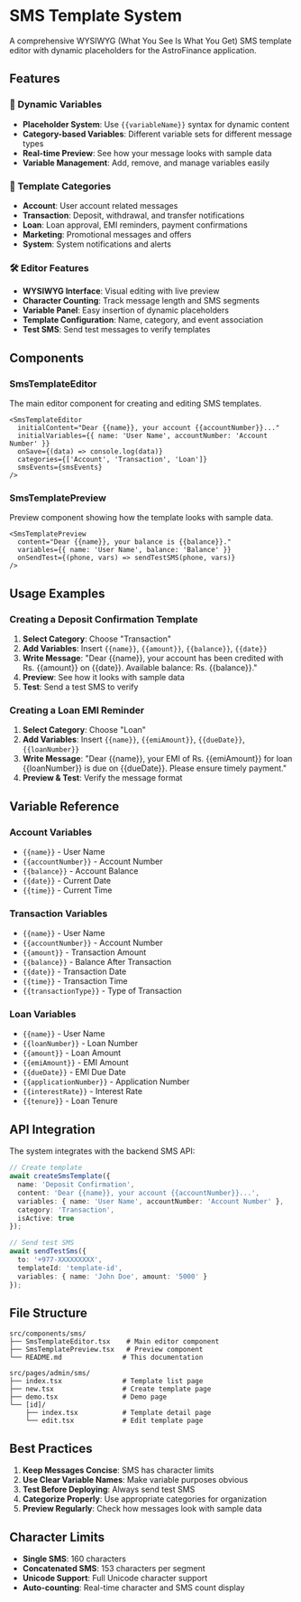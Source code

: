# SMS Template System

A comprehensive WYSIWYG (What You See Is What You Get) SMS template editor with dynamic placeholders for the AstroFinance application.

## Features

### 🎯 Dynamic Variables
- **Placeholder System**: Use `{{variableName}}` syntax for dynamic content
- **Category-based Variables**: Different variable sets for different message types
- **Real-time Preview**: See how your message looks with sample data
- **Variable Management**: Add, remove, and manage variables easily

### 📱 Template Categories
- **Account**: User account related messages
- **Transaction**: Deposit, withdrawal, and transfer notifications
- **Loan**: Loan approval, EMI reminders, payment confirmations
- **Marketing**: Promotional messages and offers
- **System**: System notifications and alerts

### 🛠️ Editor Features
- **WYSIWYG Interface**: Visual editing with live preview
- **Character Counting**: Track message length and SMS segments
- **Variable Panel**: Easy insertion of dynamic placeholders
- **Template Configuration**: Name, category, and event association
- **Test SMS**: Send test messages to verify templates

## Components

### SmsTemplateEditor
The main editor component for creating and editing SMS templates.

```tsx
<SmsTemplateEditor
  initialContent="Dear {{name}}, your account {{accountNumber}}..."
  initialVariables={{ name: 'User Name', accountNumber: 'Account Number' }}
  onSave={(data) => console.log(data)}
  categories={['Account', 'Transaction', 'Loan']}
  smsEvents={smsEvents}
/>
```

### SmsTemplatePreview
Preview component showing how the template looks with sample data.

```tsx
<SmsTemplatePreview
  content="Dear {{name}}, your balance is {{balance}}."
  variables={{ name: 'User Name', balance: 'Balance' }}
  onSendTest={(phone, vars) => sendTestSMS(phone, vars)}
/>
```

## Usage Examples

### Creating a Deposit Confirmation Template

1. **Select Category**: Choose "Transaction"
2. **Add Variables**: Insert `{{name}}`, `{{amount}}`, `{{balance}}`, `{{date}}`
3. **Write Message**: "Dear {{name}}, your account has been credited with Rs. {{amount}} on {{date}}. Available balance: Rs. {{balance}}."
4. **Preview**: See how it looks with sample data
5. **Test**: Send a test SMS to verify

### Creating a Loan EMI Reminder

1. **Select Category**: Choose "Loan"
2. **Add Variables**: Insert `{{name}}`, `{{emiAmount}}`, `{{dueDate}}`, `{{loanNumber}}`
3. **Write Message**: "Dear {{name}}, your EMI of Rs. {{emiAmount}} for loan {{loanNumber}} is due on {{dueDate}}. Please ensure timely payment."
4. **Preview & Test**: Verify the message format

## Variable Reference

### Account Variables
- `{{name}}` - User Name
- `{{accountNumber}}` - Account Number
- `{{balance}}` - Account Balance
- `{{date}}` - Current Date
- `{{time}}` - Current Time

### Transaction Variables
- `{{name}}` - User Name
- `{{accountNumber}}` - Account Number
- `{{amount}}` - Transaction Amount
- `{{balance}}` - Balance After Transaction
- `{{date}}` - Transaction Date
- `{{time}}` - Transaction Time
- `{{transactionType}}` - Type of Transaction

### Loan Variables
- `{{name}}` - User Name
- `{{loanNumber}}` - Loan Number
- `{{amount}}` - Loan Amount
- `{{emiAmount}}` - EMI Amount
- `{{dueDate}}` - EMI Due Date
- `{{applicationNumber}}` - Application Number
- `{{interestRate}}` - Interest Rate
- `{{tenure}}` - Loan Tenure

## API Integration

The system integrates with the backend SMS API:

```typescript
// Create template
await createSmsTemplate({
  name: 'Deposit Confirmation',
  content: 'Dear {{name}}, your account {{accountNumber}}...',
  variables: { name: 'User Name', accountNumber: 'Account Number' },
  category: 'Transaction',
  isActive: true
});

// Send test SMS
await sendTestSms({
  to: '+977-XXXXXXXXX',
  templateId: 'template-id',
  variables: { name: 'John Doe', amount: '5000' }
});
```

## File Structure

```
src/components/sms/
├── SmsTemplateEditor.tsx    # Main editor component
├── SmsTemplatePreview.tsx   # Preview component
└── README.md               # This documentation

src/pages/admin/sms/
├── index.tsx               # Template list page
├── new.tsx                 # Create template page
├── demo.tsx                # Demo page
└── [id]/
    ├── index.tsx           # Template detail page
    └── edit.tsx            # Edit template page
```

## Best Practices

1. **Keep Messages Concise**: SMS has character limits
2. **Use Clear Variable Names**: Make variable purposes obvious
3. **Test Before Deploying**: Always send test SMS
4. **Categorize Properly**: Use appropriate categories for organization
5. **Preview Regularly**: Check how messages look with sample data

## Character Limits

- **Single SMS**: 160 characters
- **Concatenated SMS**: 153 characters per segment
- **Unicode Support**: Full Unicode character support
- **Auto-counting**: Real-time character and SMS count display
